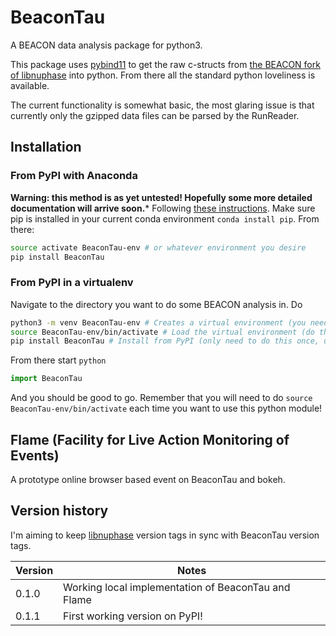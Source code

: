 # BeaconTau

A BEACON data analysis package for python3.

This package uses [pybind11](https://github.com/pybind/pybind11) to get the raw c-structs from [the BEACON fork of libnuphase](https://github.com/beaconTau/libnuphase) into python.
From there all the standard python loveliness is available.

The current functionality is somewhat basic, the most glaring issue is that currently only the gzipped data files can be parsed by the RunReader.

## Installation

### From PyPI with Anaconda
**Warning: this method is as yet untested! Hopefully some more detailed documentation will arrive soon.***
Following [these instructions](https://conda.io/docs/user-guide/tasks/manage-pkgs.html#installing-non-conda-packages).
Make sure pip is installed in your current conda environment `conda install pip`.
From there:

```bash
source activate BeaconTau-env # or whatever environment you desire
pip install BeaconTau
```


### From PyPI in a virtualenv

Navigate to the directory you want to do some BEACON analysis in.
Do
```bash
python3 -m venv BeaconTau-env # Creates a virtual environment (you need only do this once)
source BeaconTau-env/bin/activate # Load the virtual environment (do this once per terminal session)
pip install BeaconTau # Install from PyPI (only need to do this once, unless upgrading)
```
From there start `python`

```python
import BeaconTau
```
And you should be good to go.
Remember that you will need to do `source BeaconTau-env/bin/activate` each time you want to use this python module!


## Flame (Facility for Live Action Monitoring of Events)

A prototype online browser based event on BeaconTau and bokeh.

## Version history

I'm aiming to keep [libnuphase](https://github.com/beaconTau/libnuphase) version tags in sync with BeaconTau version tags.

| Version | Notes                                               |
|---------|-----------------------------------------------------|
| 0.1.0   | Working local implementation of BeaconTau and Flame |
| 0.1.1   | First working version on PyPI!                      |




